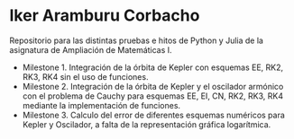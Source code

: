 
# Iker Aramburu Corbacho

Repositorio para las distintas pruebas e hitos de Python y Julia de la asignatura de Ampliación de Matemáticas I.
- Milestone 1. Integración de la órbita de Kepler con esquemas EE, RK2, RK3, RK4 sin el uso de funciones.
- Milestone 2. Integración de la órbita de Kepler y el oscilador armónico con el problema de Cauchy para esquemas EE, EI, CN, RK2, RK3, RK4 mediante la implementación de funciones.
- Milestone 3. Calculo del error de diferentes esquemas numéricos para Kepler y Oscilador, a falta de la representación gráfica logarítmica.
